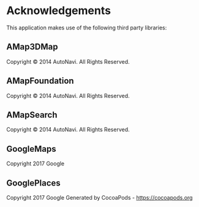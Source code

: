 # Acknowledgements
This application makes use of the following third party libraries:

## AMap3DMap

Copyright © 2014 AutoNavi. All Rights Reserved.


## AMapFoundation

Copyright © 2014 AutoNavi. All Rights Reserved.


## AMapSearch

Copyright © 2014 AutoNavi. All Rights Reserved.


## GoogleMaps

Copyright 2017 Google

## GooglePlaces

Copyright 2017 Google
Generated by CocoaPods - https://cocoapods.org
